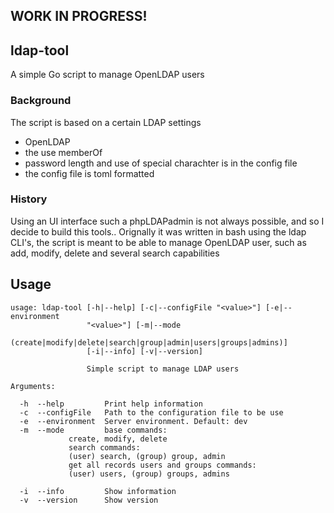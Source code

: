 ## WORK IN PROGRESS!

## ldap-tool
A simple Go script to manage OpenLDAP users

### Background
The script is based on a certain LDAP settings
- OpenLDAP
- the use memberOf
- password length and use of special charachter is in the config file
- the config file is toml formatted

### History
Using an UI interface such a phpLDAPadmin is not always possible, and so I decide 
to build this tools.. 
Orignally it was written in bash using the ldap CLI's, the script is meant to be able 
to manage OpenLDAP user, such as add, modify, delete and several search capabilities 

### 

## Usage
```
usage: ldap-tool [-h|--help] [-c|--configFile "<value>"] [-e|--environment
                 "<value>"] [-m|--mode
                 (create|modify|delete|search|group|admin|users|groups|admins)]
                 [-i|--info] [-v|--version]

                 Simple script to manage LDAP users

Arguments:

  -h  --help         Print help information
  -c  --configFile   Path to the configuration file to be use
  -e  --environment  Server environment. Default: dev
  -m  --mode         base commands:
			 create, modify, delete
		     search commands:
			 (user) search, (group) group, admin
		     get all records users and groups commands:
			 (user) users, (group) groups, admins

  -i  --info         Show information
  -v  --version      Show version

```

